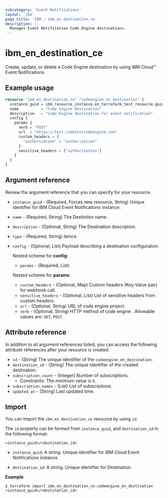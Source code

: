 ```yaml
---
subcategory: 'Event Notifications'
layout: 'ibm'
page_title: 'IBM : ibm_en_destination_ce'
description: |-
  Manages Event Notification Code Engine destinations.
---
```


# ibm_en_destination_ce

Create, update, or delete a Code Engine destination by using IBM Cloud™ Event Notifications.

## Example usage

```terraform
resource "ibm_en_destination_ce" "codeengine_en_destination" {
  instance_guid = ibm_resource_instance.en_terraform_test_resource.guid
  name          = "Code engine Destination"
  description   = "Code Engine destination for event notification"
  config {
    params {
      verb = "POST"
      url  = "https://test.codetestcodeengine.com"
      custom_headers = {
        "authorization" = "authorization"
      }
      sensitive_headers = ["authorization"]
    }
  }
}
```

## Argument reference

Review the argument reference that you can specify for your resource.

- `instance_guid` - (Required, Forces new resource, String) Unique identifier for IBM Cloud Event Notifications instance.

- `name` - (Required, String) The Destintion name.

- `description` - (Optional, String) The Destination description.

- `type` - (Required, String) ibmce.

- `config` - (Optional, List) Payload describing a destination configuration.

  Nested scheme for **config**:

  - `params` - (Required, List)

  Nested scheme for **params**:

  - `custom_headers` - (Optional, Map) Custom headers (Key-Value pair) for webhook call.
  - `sensitive_headers` - (Optional, List) List of sensitive headers from custom headers.
  - `url` - (Optional, String) URL of code engine project.
  - `verb` - (Optional, String) HTTP method of code engine . Allowable values are: `GET`, `POST`.

## Attribute reference

In addition to all argument references listed, you can access the following attribute references after your resource is created.

- `id` - (String) The unique identifier of the `codeengine_en_destination`.
- `destination_id` - (String) The unique identifier of the created destination.
- `subscription_count` - (Integer) Number of subscriptions.
  - Constraints: The minimum value is `0`.
- `subscription_names` - (List) List of subscriptions.
- `updated_at` - (String) Last updated time.

## Import

You can import the `ibm_en_destination_ce` resource by using `id`.

The `id` property can be formed from `instance_guid`, and `destination_id` in the following format:

```
<instance_guid>/<destination_id>
```

- `instance_guid`: A string. Unique identifier for IBM Cloud Event Notifications instance.

- `destination_id`: A string. Unique identifier for Destination.

**Example**

```
$ terraform import ibm_en_destination_ce.codeengine_en_destination <instance_guid>/<destination_id>
```
